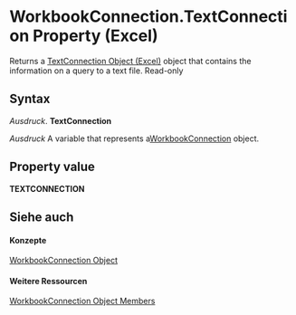 
# WorkbookConnection.TextConnection Property (Excel)

Returns a [TextConnection Object (Excel)](21d04d46-3940-642b-a0fb-8e7c3fafc749.md) object that contains the information on a query to a text file. Read-only


## Syntax

 _Ausdruck_. **TextConnection**

 _Ausdruck_ A variable that represents a[WorkbookConnection](5974dd57-7671-cd55-3f8f-6a76fa938317.md) object.


## Property value

 **TEXTCONNECTION**


## Siehe auch


#### Konzepte


[WorkbookConnection Object](5974dd57-7671-cd55-3f8f-6a76fa938317.md)
#### Weitere Ressourcen


[WorkbookConnection Object Members](http://msdn.microsoft.com/library/1c692856-1ddb-1d7d-4463-143cba3dfbe8%28Office.15%29.aspx)